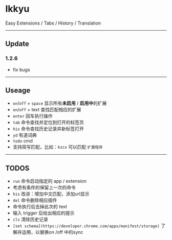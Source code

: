 Ikkyu
===============

Easy Extensions / Tabs / History / Translation

---
## Update
### 1.2.6
+ fix bugs

---
## Useage
+ `on`/`off` + `space` 显示所有**未启用** / **启用中**的扩展
+ `on`/`off` + text 查找匹配相应的扩展
+ `enter` 回车执行操作
+ `tab` 命令查找并定位到打开的标签页
+ `his` 命令查找历史记录并新标签打开
+ `yd` 有道词典
+ `todo` cmd
+ 支持简写匹配，比如：`kzcx` 可以匹配 `扩展程序`

---
## TODOS
+ `run` 命令启动指定的 app / extension
+ 考虑有条件的保留上一次的命令
+ `his` 改进：增加中文匹配，添加url显示
+ `del` 命令删除相应插件
+ 命令执行后去掉此次的 text
+ 输入 trigger 后给出相应的提示
+ `cls` 清除历史记录
+ `[set schema](https://developer.chrome.com/apps/manifest/storage)` 了解并运用，以替换on /off 中的sync

